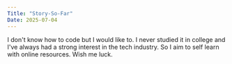 ```yaml
---
Title: "Story-So-Far"
Date: 2025-07-04
---
```

I don't know how to code but I would like to. I never studied it in college and I've always had a strong interest in the tech industry. So I aim to self learn with online resources. Wish me luck.
